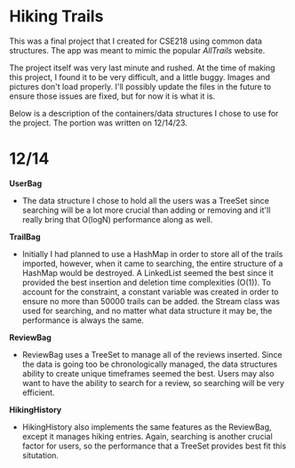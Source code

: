 # Hiking Trails

This was a final project that I created for CSE218 using common data structures. The app was meant to mimic the popular *AllTrails* website.

The project itself was very last minute and rushed. At the time of making this project, I found it to be very difficult, and a little buggy. Images and pictures don't load properly. I'll possibly update the files in the future to ensure those issues are fixed, but for now it is what it is.

Below is a description of the containers/data structures I chose to use for the project. The portion was written on 12/14/23.

# 12/14

**UserBag**
- The data structure I chose to hold all the users was a TreeSet since searching will be a lot more crucial than adding or removing and it'll really bring that O(logN) performance along as well.

**TrailBag**
- Initially I had planned to use a HashMap in order to store all of the trails imported, however, when it came to searching, the entire structure of a HashMap would be destroyed. A LinkedList seemed the best since it provided the best insertion and deletion time complexities (O(1)). To account for the constraint, a constant variable was created in order to ensure no more than 50000 trails can be added. the Stream class was used for searching, and no matter what data structure it may be, the performance is always the same.

**ReviewBag**
- ReviewBag uses a TreeSet to manage all of the reviews inserted. Since the data is going too be chronologically managed, the data structures ability to create unique timeframes seemed the best. Users may also want to have the ability to search for a review, so searching will be very efficient.

**HikingHistory**
- HikingHistory also implements the same features as the ReviewBag, except it manages hiking entries. Again, searching is another crucial factor for users, so the performance that a TreeSet provides best fit this situtation.

